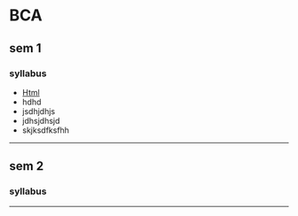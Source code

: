 # BCA

## sem 1

### syllabus
* [Html](https://github.com/TinkerHub-MASC/CU-Hack/blob/bca/BCA/Readme.md)
* hdhd
* jsdhjdhjs
* jdhsjdhsjd
* skjksdfksfhh

******

## sem 2

### syllabus

******
